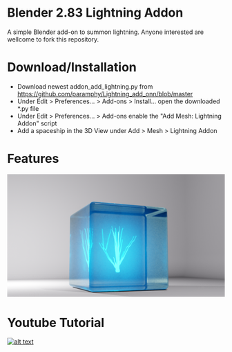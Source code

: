 # Blender 2.83 Lightning Addon
A simple Blender add-on to summon lightning.
Anyone interested are wellcome to fork this repository.

# Download/Installation
* Download newest addon_add_lightning.py from https://github.com/paramphy/Lightning_add_onn/blob/master
* Under Edit > Preferences... > Add-ons > Install... open the downloaded *.py file
* Under Edit > Preferences... > Add-ons enable the "Add Mesh: Lightning Addon" script
* Add a spaceship in the 3D View under Add > Mesh > Lightning Addon
# Features
![alt text](untitled.png)
# Youtube Tutorial


[![alt text](https://img.youtube.com/vi/KQ4aiqwIcSI/0.jpg)](http://www.youtube.com/watch?v=KQ4aiqwIcSI)




 
